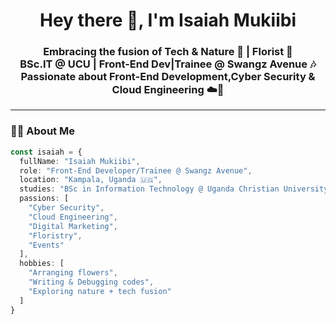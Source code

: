 <h1 align="center">Hey there 👋, I'm Isaiah Mukiibi</h1>
<h3 align="center">
  Embracing the fusion of Tech & Nature 🌱 | Florist 💐<br>
  BSc.IT @ UCU | Front-End Dev|Trainee @ Swangz Avenue 🎶<br>
  Passionate about Front-End Development,Cyber Security & Cloud Engineering ☁️🔐
</h3>

---

### 👨‍💻 About Me
```typescript
const isaiah = {
  fullName: "Isaiah Mukiibi",
  role: "Front-End Developer/Trainee @ Swangz Avenue",
  location: "Kampala, Uganda 🇺🇬",
  studies: "BSc in Information Technology @ Uganda Christian University",
  passions: [
    "Cyber Security",
    "Cloud Engineering",
    "Digital Marketing",
    "Floristry",
    "Events"
  ],
  hobbies: [
    "Arranging flowers",
    "Writing & Debugging codes",
    "Exploring nature + tech fusion"
  ]
}
